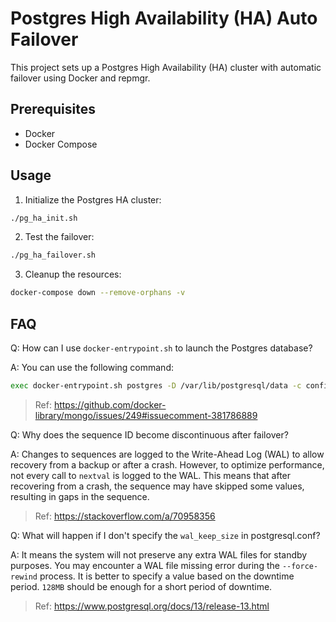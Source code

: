 # Postgres High Availability (HA) Auto Failover

This project sets up a Postgres High Availability (HA) cluster with automatic failover using Docker and repmgr.

## Prerequisites

- Docker
- Docker Compose

## Usage

1. Initialize the Postgres HA cluster:

```bash
./pg_ha_init.sh
```

2. Test the failover:

```bash
./pg_ha_failover.sh
```

3. Cleanup the resources:

```bash
docker-compose down --remove-orphans -v
```

## FAQ

Q: How can I use `docker-entrypoint.sh` to launch the Postgres database?

A: You can use the following command:
```sh
exec docker-entrypoint.sh postgres -D /var/lib/postgresql/data -c config_file=/etc/postgresql/postgresql.conf
```
> Ref: https://github.com/docker-library/mongo/issues/249#issuecomment-381786889

Q: Why does the sequence ID become discontinuous after failover?

A: Changes to sequences are logged to the Write-Ahead Log (WAL) to allow recovery from a backup or after a crash. However, to optimize performance, not every call to `nextval` is logged to the WAL. This means that after recovering from a crash, the sequence may have skipped some values, resulting in gaps in the sequence.
> Ref: https://stackoverflow.com/a/70958356

Q: What will happen if I don't specify the `wal_keep_size` in postgresql.conf?

A: It means the system will not preserve any extra WAL files for standby purposes. You may encounter a WAL file missing error during the `--force-rewind` process. It is better to specify a value based on the downtime period. `128MB` should be enough for a short period of downtime.
> Ref: https://www.postgresql.org/docs/13/release-13.html
